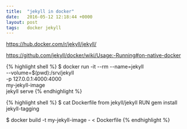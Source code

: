 ```yaml
---
title:  "jekyll in docker"
date:   2016-05-12 12:18:44 +0000
layout: post
tags:   docker jekyll
---
```


https://hub.docker.com/r/jekyll/jekyll/

https://github.com/jekyll/docker/wiki/Usage:-Running#on-native-docker

{% highlight shell %}
$ docker run -it --rm --name=jekyll \
     --volume=$(pwd):/srv/jekyll \
     -p 127.0.0.1:4000:4000 \
     my-jekyll-image \
     jekyll serve
{% endhighlight %}



{% highlight shell %}
$ cat Dockerfile
from jekyll/jekyll
RUN gem install jekyll-tagging

$ docker build -t my-jekyll-image - < Dockerfile
{% endhighlight %}
